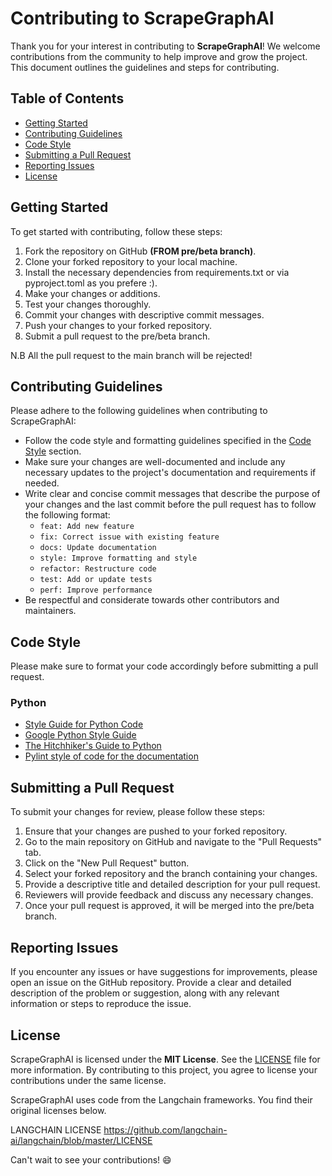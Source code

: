 # Contributing to ScrapeGraphAI

Thank you for your interest in contributing to **ScrapeGraphAI**! We welcome contributions from the community to help improve and grow the project. This document outlines the guidelines and steps for contributing.

## Table of Contents

- [Getting Started](#getting-started)
- [Contributing Guidelines](#contributing-guidelines)
- [Code Style](#code-style)
- [Submitting a Pull Request](#submitting-a-pull-request)
- [Reporting Issues](#reporting-issues)
- [License](#license)

## Getting Started

To get started with contributing, follow these steps:

1. Fork the repository on GitHub **(FROM pre/beta branch)**.
2. Clone your forked repository to your local machine.
3. Install the necessary dependencies from requirements.txt or via pyproject.toml as you prefere :).
4. Make your changes or additions.
5. Test your changes thoroughly.
6. Commit your changes with descriptive commit messages.
7. Push your changes to your forked repository.
8. Submit a pull request to the pre/beta branch.

N.B All the pull request to the main branch will be rejected!

## Contributing Guidelines

Please adhere to the following guidelines when contributing to ScrapeGraphAI:

- Follow the code style and formatting guidelines specified in the [Code Style](#code-style) section.
- Make sure your changes are well-documented and include any necessary updates to the project's documentation and requirements if needed.
- Write clear and concise commit messages that describe the purpose of your changes and the last commit before the pull request has to follow the following format:
  - `feat: Add new feature`
  - `fix: Correct issue with existing feature`
  - `docs: Update documentation`
  - `style: Improve formatting and style`
  - `refactor: Restructure code`
  - `test: Add or update tests`
  - `perf: Improve performance`
- Be respectful and considerate towards other contributors and maintainers.

## Code Style

Please make sure to format your code accordingly before submitting a pull request.

### Python

- [Style Guide for Python Code](https://www.python.org/dev/peps/pep-0008/)
- [Google Python Style Guide](https://google.github.io/styleguide/pyguide.html)
- [The Hitchhiker's Guide to Python](https://docs.python-guide.org/writing/style/)
- [Pylint style of code for the documentation](https://pylint.pycqa.org/en/1.6.0/tutorial.html)

## Submitting a Pull Request

To submit your changes for review, please follow these steps:

1. Ensure that your changes are pushed to your forked repository.
2. Go to the main repository on GitHub and navigate to the "Pull Requests" tab.
3. Click on the "New Pull Request" button.
4. Select your forked repository and the branch containing your changes.
5. Provide a descriptive title and detailed description for your pull request.
6. Reviewers will provide feedback and discuss any necessary changes.
7. Once your pull request is approved, it will be merged into the pre/beta branch.

## Reporting Issues

If you encounter any issues or have suggestions for improvements, please open an issue on the GitHub repository. Provide a clear and detailed description of the problem or suggestion, along with any relevant information or steps to reproduce the issue.

## License

ScrapeGraphAI is licensed under the **MIT License**. See the [LICENSE](LICENSE) file for more information.
By contributing to this project, you agree to license your contributions under the same license.

ScrapeGraphAI uses code from the Langchain
frameworks. You find their original licenses below.

LANGCHAIN LICENSE
https://github.com/langchain-ai/langchain/blob/master/LICENSE

Can't wait to see your contributions! :smile:
